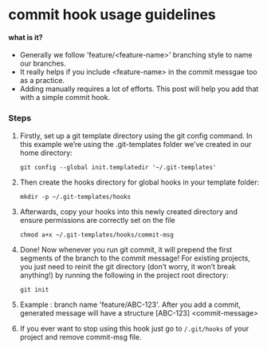 # commit hook usage guidelines
 
#### what is it?
- Generally we follow 'feature/\<feature-name>' branching style to name our branches.
- It really helps if you include \<feature-name> in the commit messgae too as a practice. 
- Adding <feature-name> manually requires a lot of efforts. This post will help you add that with a simple commit hook.


### Steps

1. Firstly, set up a git template directory using the git config command. In this example we’re using the .git-templates folder we’ve created in our home directory:

    ```git config --global init.templatedir '~/.git-templates'```

2. Then create the hooks directory for global hooks in your template folder:

    ```mkdir -p ~/.git-templates/hooks```

3. Afterwards, copy your hooks into this newly created directory and ensure permissions are correctly set on the file

    ```chmod a+x ~/.git-templates/hooks/commit-msg```

4. Done! Now whenever you run git commit, it will prepend the first segments of the branch to the commit message! For existing projects, you just need to reinit the git directory (don’t worry, it won’t break anything!) by running the following in the project root directory:

    ```git init```

5. Example : branch name 'feature/ABC-123'.  After you add a commit, generated message will have a structure [ABC-123] \<commit-message> 

6. If you ever want to stop using this hook just go to ```/.git/hooks``` of your project and remove commit-msg file.
